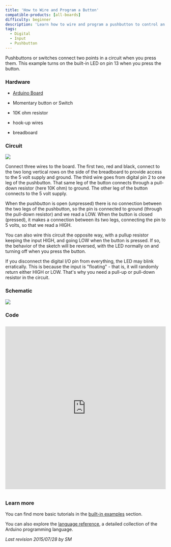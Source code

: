 ```yaml
---
title: 'How to Wire and Program a Button'
compatible-products: [all-boards]
difficulty: beginner
description: 'Learn how to wire and program a pushbutton to control an LED.'
tags: 
  - Digital
  - Input
  - Pushbutton
---
```


Pushbuttons or switches connect two points in a circuit when you press them.  This example turns on the built-in LED on pin 13 when you press the button.

### Hardware

- [Arduino Board](https://store.arduino.cc/collections/boards-modules)

- Momentary button or Switch

- 10K ohm resistor

- hook-up wires

- breadboard

### Circuit

![](assets/circuit.png)

Connect three wires to the board. The first two, red and black, connect to the two long vertical rows on the side of the breadboard to provide access to the 5 volt supply and ground. The third wire goes from digital pin 2 to one leg of the pushbutton.  That same leg of the button connects through a pull-down resistor (here 10K ohm) to ground. The other leg of the button connects to the 5 volt supply.

When the pushbutton is open (unpressed) there is no connection between the two legs of the pushbutton, so the pin is connected to ground (through the pull-down resistor) and we read a LOW.  When the button is closed (pressed), it makes a connection between its two legs, connecting the pin to 5 volts, so that we read a HIGH.

You can also wire this circuit the opposite way, with a pullup resistor keeping the input HIGH, and going LOW when the button is pressed.  If so, the behavior of the sketch will be reversed, with the LED normally on and turning off when you press the button.

If you disconnect the digital I/O pin from everything, the LED may blink erratically.  This is because the input is "floating" - that is, it will randomly return either HIGH or LOW.  That's why you need a pull-up or pull-down resistor in the circuit.

### Schematic


![](assets/schematic.png)

### Code

<iframe src='https://create.arduino.cc/example/builtin/02.Digital%5CButton/Button/preview?embed&snippet' style='height:510px;width:100%;margin:10px 0' frameborder='0'></iframe>

### Learn more

You can find more basic tutorials in the [built-in examples](/built-in-examples) section.

You can also explore the [language reference](https://www.arduino.cc/reference/en/), a detailed collection of the Arduino programming language.

*Last revision 2015/07/28 by SM*